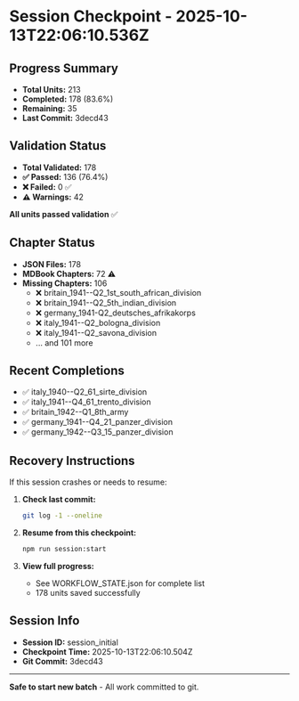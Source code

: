 # Session Checkpoint - 2025-10-13T22:06:10.536Z

## Progress Summary

- **Total Units:** 213
- **Completed:** 178 (83.6%)
- **Remaining:** 35
- **Last Commit:** 3decd43

## Validation Status

- **Total Validated:** 178
- **✅ Passed:** 136 (76.4%)
- **❌ Failed:** 0 ✅
- **⚠️ Warnings:** 42

**All units passed validation** ✅

## Chapter Status

- **JSON Files:** 178
- **MDBook Chapters:** 72 ⚠️
- **Missing Chapters:** 106
  - ❌ britain_1941--Q2_1st_south_african_division
  - ❌ britain_1941--Q2_5th_indian_division
  - ❌ germany_1941-Q2_deutsches_afrikakorps
  - ❌ italy_1941--Q2_bologna_division
  - ❌ italy_1941--Q2_savona_division
  - ... and 101 more

## Recent Completions

- ✅ italy_1940--Q2_61_sirte_division
- ✅ italy_1941--Q4_61_trento_division
- ✅ britain_1942--Q1_8th_army
- ✅ germany_1941--Q4_21_panzer_division
- ✅ germany_1942--Q3_15_panzer_division

## Recovery Instructions

If this session crashes or needs to resume:

1. **Check last commit:**
   ```bash
   git log -1 --oneline
   ```

2. **Resume from this checkpoint:**
   ```bash
   npm run session:start
   ```

3. **View full progress:**
   - See WORKFLOW_STATE.json for complete list
   - 178 units saved successfully

## Session Info

- **Session ID:** session_initial
- **Checkpoint Time:** 2025-10-13T22:06:10.504Z
- **Git Commit:** 3decd43

---

**Safe to start new batch** - All work committed to git.
